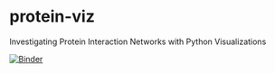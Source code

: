 # protein-viz
Investigating Protein Interaction Networks with Python Visualizations

[![Binder](https://mybinder.org/badge_logo.svg)](https://hub.gke2.mybinder.org/user/catherinesyeh-protein-viz-m55d0bbh/notebooks/protein_networks.ipynb)
